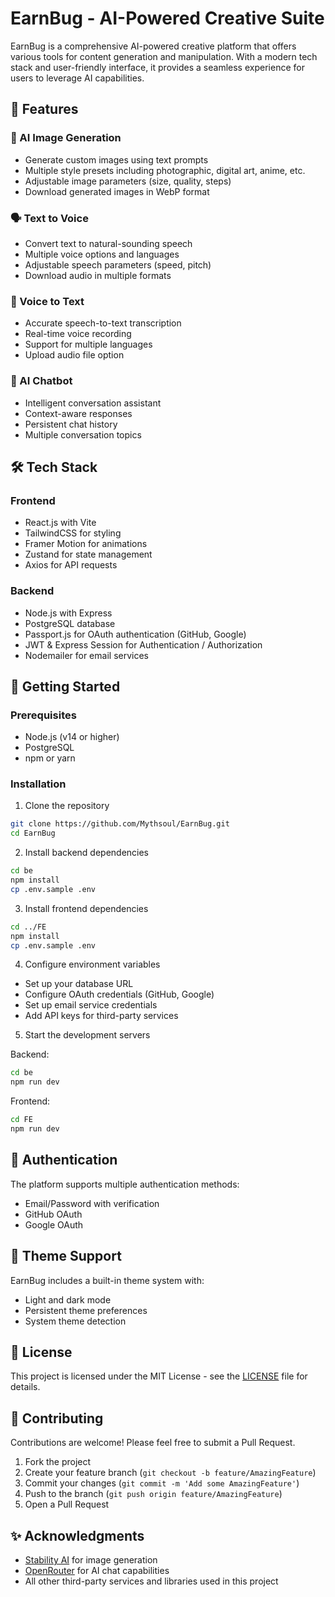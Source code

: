 # EarnBug - AI-Powered Creative Suite

EarnBug is a comprehensive AI-powered creative platform that offers various tools for content generation and manipulation. With a modern tech stack and user-friendly interface, it provides a seamless experience for users to leverage AI capabilities.

## 🌟 Features

### 🎨 AI Image Generation
- Generate custom images using text prompts
- Multiple style presets including photographic, digital art, anime, etc.
- Adjustable image parameters (size, quality, steps)
- Download generated images in WebP format

### 🗣️ Text to Voice
- Convert text to natural-sounding speech
- Multiple voice options and languages
- Adjustable speech parameters (speed, pitch)
- Download audio in multiple formats

### 🎤 Voice to Text
- Accurate speech-to-text transcription
- Real-time voice recording
- Support for multiple languages
- Upload audio file option

### 🤖 AI Chatbot
- Intelligent conversation assistant
- Context-aware responses
- Persistent chat history
- Multiple conversation topics

## 🛠️ Tech Stack

### Frontend
- React.js with Vite
- TailwindCSS for styling
- Framer Motion for animations
- Zustand for state management
- Axios for API requests

### Backend
- Node.js with Express
- PostgreSQL database
- Passport.js for OAuth authentication (GitHub, Google)
- JWT & Express Session for Authentication / Authorization
- Nodemailer for email services

## 🚀 Getting Started

### Prerequisites
- Node.js (v14 or higher)
- PostgreSQL
- npm or yarn

### Installation

1. Clone the repository
```bash
git clone https://github.com/Mythsoul/EarnBug.git
cd EarnBug
```

2. Install backend dependencies
```bash
cd be
npm install 
cp .env.sample .env
```

3. Install frontend dependencies
```bash
cd ../FE
npm install
cp .env.sample .env
```

4. Configure environment variables
- Set up your database URL
- Configure OAuth credentials (GitHub, Google)
- Set up email service credentials
- Add API keys for third-party services

5. Start the development servers

Backend:
```bash
cd be
npm run dev
```

Frontend:
```bash
cd FE
npm run dev
```

## 🔐 Authentication

The platform supports multiple authentication methods:
- Email/Password with verification
- GitHub OAuth
- Google OAuth

## 🎨 Theme Support

EarnBug includes a built-in theme system with:
- Light and dark mode
- Persistent theme preferences
- System theme detection

## 📝 License

This project is licensed under the MIT License - see the [LICENSE](LICENSE) file for details.

## 🤝 Contributing

Contributions are welcome! Please feel free to submit a Pull Request.

1. Fork the project
2. Create your feature branch (`git checkout -b feature/AmazingFeature`)
3. Commit your changes (`git commit -m 'Add some AmazingFeature'`)
4. Push to the branch (`git push origin feature/AmazingFeature`)
5. Open a Pull Request

## ✨ Acknowledgments

- [Stability AI](https://stability.ai/) for image generation
- [OpenRouter](https://openrouter.ai/) for AI chat capabilities
- All other third-party services and libraries used in this project

